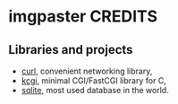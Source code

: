 imgpaster CREDITS
=================

Libraries and projects
----------------------

- [curl][], convenient networking library,
- [kcgi][], minimal CGI/FastCGI library for C,
- [sqlite][], most used database in the world.

[curl]: https://curl.haxx.se
[kcgi]: https://kristaps.bsd.lv/kcgi
[sqlite]: https://www.sqlite.org
